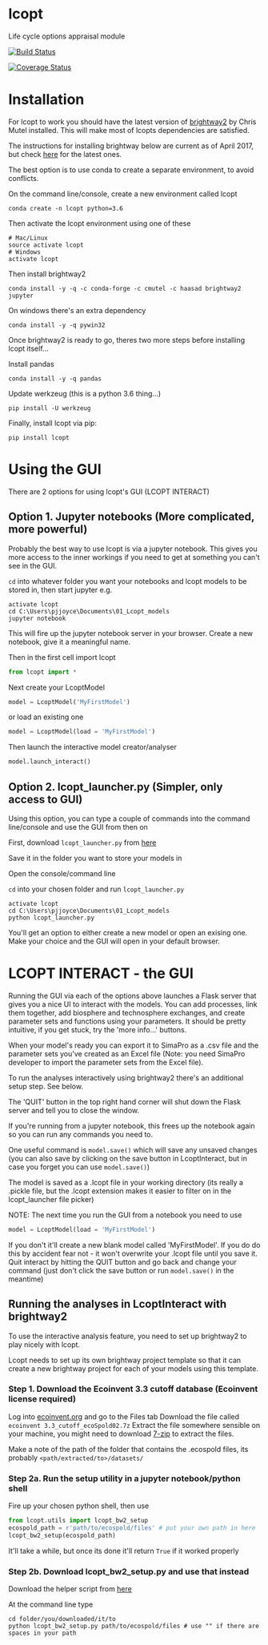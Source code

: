 # lcopt
Life cycle options appraisal module

[![Build Status](https://travis-ci.org/pjamesjoyce/lcopt.svg?branch=master)](https://travis-ci.org/pjamesjoyce/lcopt)

[![Coverage Status](https://coveralls.io/repos/github/pjamesjoyce/lcopt/badge.svg?branch=master)](https://coveralls.io/github/pjamesjoyce/lcopt?branch=master)

# Installation

For lcopt to work you should have the latest version of [brightway2](https://brightwaylca.org/) by Chris Mutel installed.
This will make most of lcopts dependencies are satisfied.

The instructions for installing brightway below are current as of April 2017, but check [here](https://docs.brightwaylca.org/installation.html) for the latest ones.

The best option is to use conda to create a separate environment, to avoid conflicts.

On the command line/console, create a new environment called lcopt

```
conda create -n lcopt python=3.6
```

Then activate the lcopt environment using one of these

```
# Mac/Linux
source activate lcopt
# Windows
activate lcopt
```
Then install brightway2

```
conda install -y -q -c conda-forge -c cmutel -c haasad brightway2 jupyter
```

On windows there's an extra dependency
```
conda install -y -q pywin32
```

Once brightway2 is ready to go, theres two more steps before installing lcopt itself...

Install pandas

```
conda install -y -q pandas
```

Update werkzeug (this is a python 3.6 thing...)

```
pip install -U werkzeug
```

Finally, install lcopt via pip:

```
pip install lcopt
```

# Using the GUI

There are 2 options for using lcopt's GUI (LCOPT INTERACT)

## Option 1. Jupyter notebooks (More complicated, more powerful)

Probably the best way to use lcopt is via a jupyter notebook. This gives you more access to the inner workings if you need to get at something you can't see in the GUI.

`cd` into whatever folder you want your notebooks and lcopt models to be stored in, then start jupyter e.g.

```
activate lcopt
cd C:\Users\pjjoyce\Documents\01_Lcopt_models
jupyter notebook
```

This will fire up the jupyter notebook server in your browser.
Create a new notebook, give it a meaningful name.

Then in the first cell import lcopt
```python
from lcopt import *
```

Next create your LcoptModel
```python
model = LcoptModel('MyFirstModel')
```

or load an existing one
```python
model = LcoptModel(load = 'MyFirstModel')
```

Then launch the interactive model creator/analyser
```python
model.launch_interact()
```

## Option 2. lcopt_launcher.py (Simpler, only access to GUI)

Using this option, you can type a couple of commands into the command line/console and use the GUI from then on

First, download `lcopt_launcher.py` from [here](https://raw.githubusercontent.com/pjamesjoyce/lcopt/master/lcopt_launcher.py)

Save it in the folder you want to store your models in

Open the console/command line

`cd` into your chosen folder and run `lcopt_launcher.py`

```
activate lcopt
cd C:\Users\pjjoyce\Documents\01_Lcopt_models
python lcopt_launcher.py
```

You'll get an option to either create a new model or open an exising one. Make your choice and the GUI will open in your default browser.

# LCOPT INTERACT - the GUI

Running the GUI via each of the options above launches a Flask server that gives you a nice UI to interact with the models. You can add processes, link them together, add biosphere and technosphere exchanges, and create parameter sets and functions using your parameters. It should be pretty intuitive, if you get stuck, try the 'more info...' buttons.

When your model's ready you can export it to SimaPro as a .csv file and the parameter sets you've created as an Excel file (Note: you need SimaPro developer to import the parameter sets from the Excel file).

To run the analyses interactively using brightway2 there's an additional setup step. See below.

The 'QUIT' button in the top right hand corner will shut down the Flask server and tell you to close the window.

If you're running from a jupyter notebook, this frees up the notebook again so you can run any commands you need to.

One useful command is `model.save()` which will save any unsaved changes (you can also save by clicking on the save button in LcoptInteract, but in case you forget you can use `model.save()`)

The model is saved as a .lcopt file in your working directory (its really a .pickle file, but the .lcopt extension makes it easier to filter on in the lcopt_launcher file picker)

NOTE: The next time you run the GUI from a notebook you need to use  
```python
model = LcoptModel(load = 'MyFirstModel')
```

If you don't it'll create a new blank model called 'MyFirstModel'. If you do do this by accident fear not - it won't overwrite your .lcopt file until you save it. 
Quit interact by hitting the QUIT button and go back and change your command (just don't click the save button or run `model.save()` in the meantime)


## Running the analyses in LcoptInteract with brightway2

To use the interactive analysis feature, you need to set up brightway2 to play nicely with lcopt.

Lcopt needs to set up its own brightway project template so that it can create a new brightway project for each of your models using this template.

### Step 1. Download the Ecoinvent 3.3 cutoff database (Ecoinvent license required)

Log into [ecoinvent.org](http://www.ecoinvent.org/login-databases.html) and go to the Files tab
Download the file called `ecoinvent 3.3_cutoff_ecoSpold02.7z`
Extract the file somewhere sensible on your machine, you might need to download [7-zip](http://www.7-zip.org/download.html) to extract the files.

Make a note of the path of the folder that contains the .ecospold files, its probably `<path/extracted/to>/datasets/`

### Step 2a. Run the setup utility in a jupyter notebook/python shell

Fire up your chosen python shell, then use

```python
from lcopt.utils import lcopt_bw2_setup
ecospold_path = r'path/to/ecospold/files' # put your own path in here
lcopt_bw2_setup(ecospold_path)
```
It'll take a while, but once its done it'll return ```True``` if it worked properly


### Step 2b. Download lcopt_bw2_setup.py and use that instead

Download the helper script from [here](https://raw.githubusercontent.com/pjamesjoyce/lcopt/master/lcopt_bw2_setup.py)

At the command line type
```
cd folder/you/downloaded/it/to
python lcopt_bw2_setup.py path/to/ecospold/files # use "" if there are spaces in your path
```

